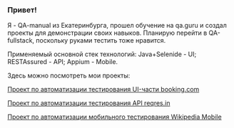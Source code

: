 ### Привет! 

Я - QA-manual из Екатеринбурга, прошел обучение на qa.guru и создал проекты для демонстрации своих навыков. Планирую перейти в QA-fullstack, поскольку руками тестить тоже нравится.

Применяемый основной стек технологий: Java+Selenide - UI; RESTAssured - API; Appium - Mobile.

Здесь можно посмотреть мои проекты:

[Проект по автоматизации тестирования UI-части booking.com](https://github.com/Ir4fin/graduation_project_15_lesson)

[Проект по автоматизации тестирования API reqres.in](https://github.com/Ir4fin/graduation_project_api_reqres)

[Проект по автоматизации мобильного тестирования Wikipedia Mobile](https://github.com/Ir4fin/graduation_project_mobile)
